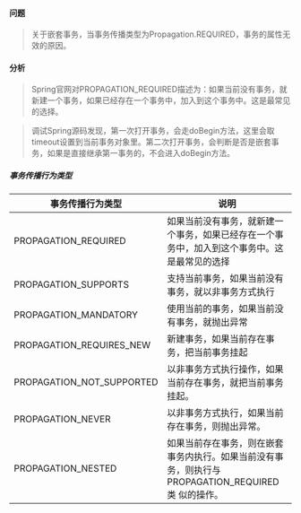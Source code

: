 #### 问题
> 关于嵌套事务，当事务传播类型为Propagation.REQUIRED，事务的属性无效的原因。

#### 分析
> Spring官网对PROPAGATION_REQUIRED描述为：如果当前没有事务，就新建一个事务，如果已经存在一个事务中，加入到这个事务中。这是最常见的选择。

> 调试Spring源码发现，第一次打开事务，会走doBegin方法，这里会取timeout设置到当前事务对象里。第二次打开事务，会判断是否是嵌套事务，如果是直接继承第一事务的，不会进入doBegin方法。

##### 事务传播行为类型
事务传播行为类型  | 说明
---|---
PROPAGATION_REQUIRED  | 如果当前没有事务，就新建一个事务，如果已经存在一个事务中，加入到这个事务中。这是最常见的选择
PROPAGATION_SUPPORTS  | 支持当前事务，如果当前没有事务，就以非事务方式执行
PROPAGATION_MANDATORY |	使用当前的事务，如果当前没有事务，就抛出异常
PROPAGATION_REQUIRES_NEW |	新建事务，如果当前存在事务，把当前事务挂起
PROPAGATION_NOT_SUPPORTED |	以非事务方式执行操作，如果当前存在事务，就把当前事务挂起。
PROPAGATION_NEVER |	以非事务方式执行，如果当前存在事务，则抛出异常。
PROPAGATION_NESTED |	如果当前存在事务，则在嵌套事务内执行。如果当前没有事务，则执行与PROPAGATION_REQUIRED类 似的操作。